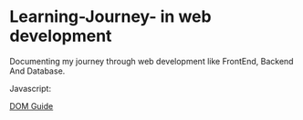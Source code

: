 # Learning-Journey- in web development 
Documenting my journey through web development like FrontEnd, Backend And Database.

Javascript:

[DOM Guide](https://github.com/Dipakxettri/FullStackWebDev/blob/1e848a2b8f40b34c865ea6a1302739e78f5afe8a/WebDevelopment/frontend-development/Javascript/Stage07_DOM1/00DOM.md)